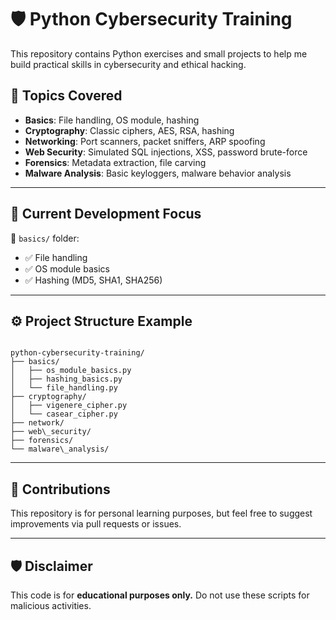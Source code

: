 # 🛡️ Python Cybersecurity Training

This repository contains Python exercises and small projects to help me build practical skills in cybersecurity and ethical hacking.

## 📂 Topics Covered

- **Basics**: File handling, OS module, hashing
- **Cryptography**: Classic ciphers, AES, RSA, hashing
- **Networking**: Port scanners, packet sniffers, ARP spoofing
- **Web Security**: Simulated SQL injections, XSS, password brute-force
- **Forensics**: Metadata extraction, file carving
- **Malware Analysis**: Basic keyloggers, malware behavior analysis

---

## 🔨 Current Development Focus

🔧 `basics/` folder:
- ✅ File handling
- ✅ OS module basics
- ✅ Hashing (MD5, SHA1, SHA256)

---

## ⚙️ Project Structure Example

```

python-cybersecurity-training/
├── basics/
│   ├── os_module_basics.py
│   ├── hashing_basics.py
│   └── file_handling.py
├── cryptography/
│   ├── vigenere_cipher.py
│   └── casear_cipher.py
├── network/
├── web\_security/
├── forensics/
└── malware\_analysis/

```

---

## 🤝 Contributions

This repository is for personal learning purposes, but feel free to suggest improvements via pull requests or issues.

---

## 🛡️ Disclaimer

This code is for **educational purposes only.** Do not use these scripts for malicious activities.

